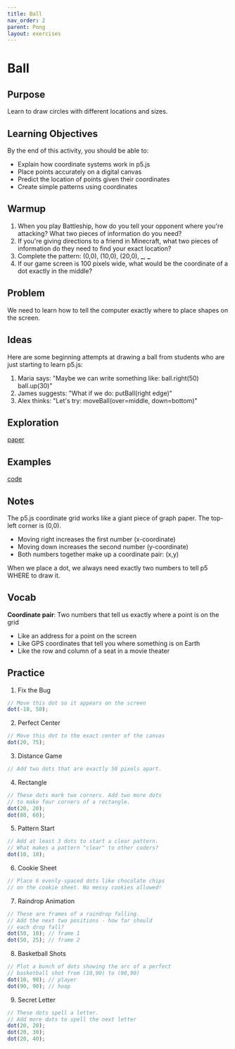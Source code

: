 ```yaml
---
title: Ball
nav_order: 2
parent: Pong
layout: exercises
---
```


# Ball

## Purpose

Learn to draw circles with different locations and sizes.

## Learning Objectives

By the end of this activity, you should be able to:

- Explain how coordinate systems work in p5.js
- Place points accurately on a digital canvas
- Predict the location of points given their coordinates
- Create simple patterns using coordinates

## Warmup

1. When you play Battleship, how do you tell your opponent where you're attacking? What two pieces of information do you need?
1. If you're giving directions to a friend in Minecraft, what two pieces of information do they need to find your exact location?
1. Complete the pattern: (0,0), (10,0), (20,0), **\_**, **\_**
1. If our game screen is 100 pixels wide, what would be the coordinate of a dot exactly in the middle?

## Problem

We need to learn how to tell the computer exactly where to place shapes on the screen.

## Ideas

Here are some beginning attempts at drawing a ball from students who are just starting to learn p5.js:

1. Maria says: "Maybe we can write something like: ball.right(50) ball.up(30)"
1. James suggests: "What if we do: putBall(right edge)"
1. Alex thinks: "Let's try: moveBall(over=middle, down=bottom)"

## Exploration

[paper](https://docs.google.com/document/d/1uC1XxmXw_N-SKf-kDHgNfXO2dvSkz0P6gOva7HLYfrk/edit?tab=t.0)

## Examples

[code](../ball-code.html)

## Notes

The p5.js coordinate grid works like a giant piece of graph paper. The top-left corner is (0,0).

- Moving right increases the first number (x-coordinate)
- Moving down increases the second number (y-coordinate)
- Both numbers together make up a coordinate pair: (x,y)

When we place a dot, we always need exactly two numbers to tell p5 WHERE to draw it.

## Vocab

**Coordinate pair**: Two numbers that tell us exactly where a point is on the grid

- Like an address for a point on the screen
- Like GPS coordinates that tell you where something is on Earth
- Like the row and column of a seat in a movie theater

## Practice

1. Fix the Bug

```javascript
// Move this dot so it appears on the screen
dot(-10, 50);
```

2. Perfect Center

```javascript
// Move this dot to the exact center of the canvas
dot(20, 75);
```

3. Distance Game

```javascript
// Add two dots that are exactly 50 pixels apart.
```

4. Rectangle

```javascript
// These dots mark two corners. Add two more dots
// to make four corners of a rectangle.
dot(20, 20);
dot(80, 60);
```

5. Pattern Start

```javascript
// Add at least 3 dots to start a clear pattern.
// What makes a pattern "clear" to other coders?
dot(10, 10);
```

6. Cookie Sheet

```javascript
// Place 6 evenly-spaced dots like chocolate chips
// on the cookie sheet. No messy cookies allowed!
```

7. Raindrop Animation

```javascript
// These are frames of a raindrop falling.
// Add the next two positions - how far should
// each drop fall?
dot(50, 10); // frame 1
dot(50, 25); // frame 2
```

8. Basketball Shots

```javascript
// Plot a bunch of dots showing the arc of a perfect
// basketball shot from (10,90) to (90,90)
dot(10, 90); // player
dot(90, 90); // hoop
```

9. Secret Letter

```javascript
// These dots spell a letter.
// Add more dots to spell the next letter
dot(20, 20);
dot(20, 30);
dot(20, 40);
```
